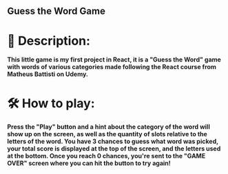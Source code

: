 ## Guess the Word Game
# 📁 Description:
**This little game is my first project in React, it is a "Guess the Word" game with words of various categories made following the React course from Matheus Battisti on Udemy.**

# 🛠️ How to play:
**Press the "Play" button and a hint about the category of the word will show up on the screen, as well as the quantity of slots relative to the letters of the word. You have 3 chances to guess what word was picked, your total score is displayed at the top of the screen, and the letters used at the bottom. Once you reach 0 chances, you're sent to the "GAME OVER" screen where you can hit the button to try again!**
